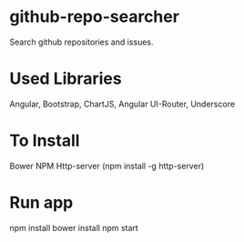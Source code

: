 # github-repo-searcher
Search github repositories and issues.

# Used Libraries
Angular, Bootstrap, ChartJS, Angular UI-Router, Underscore

# To Install
Bower
NPM
Http-server (npm install -g http-server)

# Run app
npm install
bower install
npm start